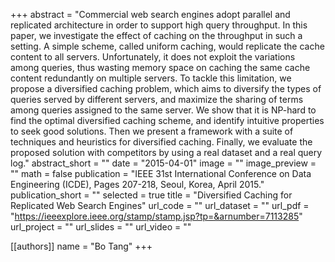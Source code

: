 +++
abstract = "Commercial web search engines adopt parallel and replicated architecture in order to support high query throughput. In this paper, we investigate the effect of caching on the throughput in such a setting. A simple scheme, called uniform caching, would replicate the cache content to all servers. Unfortunately, it does not exploit the variations among queries, thus wasting memory space on caching the same cache content redundantly on multiple servers. To tackle this limitation, we propose a diversified caching problem, which aims to diversify the types of queries served by different servers, and maximize the sharing of terms among queries assigned to the same server. We show that it is NP-hard to find the optimal diversified caching scheme, and identify intuitive properties to seek good solutions. Then we present a framework with a suite of techniques and heuristics for diversified caching. Finally, we evaluate the proposed solution with competitors by using a real dataset and a real query log."
abstract_short = ""
date = "2015-04-01"
image = ""
image_preview = ""
math = false
publication = "IEEE 31st International Conference on Data Engineering (ICDE), Pages 207-218, Seoul, Korea, April 2015."
publication_short = ""
selected = true
title = "Diversified Caching for Replicated Web Search Engines"
url_code = ""
url_dataset = ""
url_pdf = "https://ieeexplore.ieee.org/stamp/stamp.jsp?tp=&arnumber=7113285"
url_project = ""
url_slides = ""
url_video = ""

[[authors]]
    name = "Bo Tang"
+++
